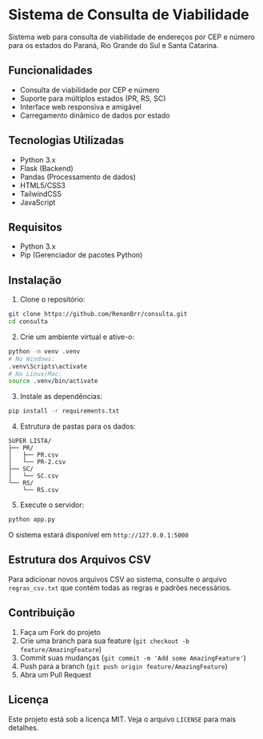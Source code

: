# Sistema de Consulta de Viabilidade

Sistema web para consulta de viabilidade de endereços por CEP e número para os estados do Paraná, Rio Grande do Sul e Santa Catarina.

## Funcionalidades

- Consulta de viabilidade por CEP e número
- Suporte para múltiplos estados (PR, RS, SC)
- Interface web responsiva e amigável
- Carregamento dinâmico de dados por estado

## Tecnologias Utilizadas

- Python 3.x
- Flask (Backend)
- Pandas (Processamento de dados)
- HTML5/CSS3
- TailwindCSS
- JavaScript

## Requisitos

- Python 3.x
- Pip (Gerenciador de pacotes Python)

## Instalação

1. Clone o repositório:
```bash
git clone https://github.com/RenanBrr/consulta.git
cd consulta
```

2. Crie um ambiente virtual e ative-o:
```bash
python -m venv .venv
# No Windows:
.venv\Scripts\activate
# No Linux/Mac:
source .venv/bin/activate
```

3. Instale as dependências:
```bash
pip install -r requirements.txt
```

4. Estrutura de pastas para os dados:
```
SUPER LISTA/
├── PR/
│   ├── PR.csv
│   └── PR-2.csv
├── SC/
│   └── SC.csv
└── RS/
    └── RS.csv
```

5. Execute o servidor:
```bash
python app.py
```

O sistema estará disponível em `http://127.0.0.1:5000`

## Estrutura dos Arquivos CSV

Para adicionar novos arquivos CSV ao sistema, consulte o arquivo `regras_csv.txt` que contém todas as regras e padrões necessários.

## Contribuição

1. Faça um Fork do projeto
2. Crie uma branch para sua feature (`git checkout -b feature/AmazingFeature`)
3. Commit suas mudanças (`git commit -m 'Add some AmazingFeature'`)
4. Push para a branch (`git push origin feature/AmazingFeature`)
5. Abra um Pull Request

## Licença

Este projeto está sob a licença MIT. Veja o arquivo `LICENSE` para mais detalhes. 